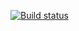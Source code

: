 [![Build status](https://ci.appveyor.com/api/projects/status/7kq50olu0c71jcnb/branch/main?svg=true)](https://ci.appveyor.com/project/UMikhail/zakazkarty/branch/main)
